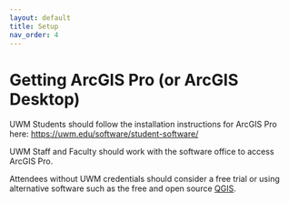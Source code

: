 ```yaml
---
layout: default
title: Setup
nav_order: 4
---
```

# Getting ArcGIS Pro (or ArcGIS Desktop)

UWM Students should follow the installation instructions for ArcGIS Pro here: https://uwm.edu/software/student-software/

UWM Staff and Faculty should work with the software office to access ArcGIS Pro.

Attendees without UWM credentials should consider a free trial or using alternative software such as the free and open source [QGIS](www.qgis.org).

